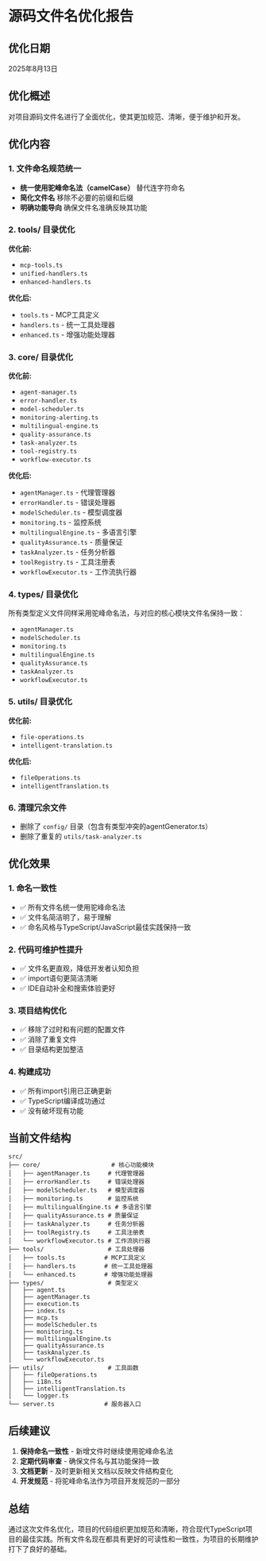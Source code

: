 # 源码文件名优化报告

## 优化日期
2025年8月13日

## 优化概述

对项目源码文件名进行了全面优化，使其更加规范、清晰，便于维护和开发。

## 优化内容

### 1. 文件命名规范统一
- **统一使用驼峰命名法（camelCase）** 替代连字符命名
- **简化文件名** 移除不必要的前缀和后缀
- **明确功能导向** 确保文件名准确反映其功能

### 2. tools/ 目录优化
**优化前:**
- `mcp-tools.ts`
- `unified-handlers.ts` 
- `enhanced-handlers.ts`

**优化后:**
- `tools.ts` - MCP工具定义
- `handlers.ts` - 统一工具处理器  
- `enhanced.ts` - 增强功能处理器

### 3. core/ 目录优化
**优化前:**
- `agent-manager.ts`
- `error-handler.ts`
- `model-scheduler.ts`
- `monitoring-alerting.ts`
- `multilingual-engine.ts`
- `quality-assurance.ts`
- `task-analyzer.ts`
- `tool-registry.ts`
- `workflow-executor.ts`

**优化后:**
- `agentManager.ts` - 代理管理器
- `errorHandler.ts` - 错误处理器
- `modelScheduler.ts` - 模型调度器
- `monitoring.ts` - 监控系统
- `multilingualEngine.ts` - 多语言引擎
- `qualityAssurance.ts` - 质量保证
- `taskAnalyzer.ts` - 任务分析器
- `toolRegistry.ts` - 工具注册表
- `workflowExecutor.ts` - 工作流执行器

### 4. types/ 目录优化
所有类型定义文件同样采用驼峰命名法，与对应的核心模块文件名保持一致：
- `agentManager.ts`
- `modelScheduler.ts`
- `monitoring.ts`
- `multilingualEngine.ts`
- `qualityAssurance.ts`
- `taskAnalyzer.ts`
- `workflowExecutor.ts`

### 5. utils/ 目录优化
**优化前:**
- `file-operations.ts`
- `intelligent-translation.ts`

**优化后:**
- `fileOperations.ts`
- `intelligentTranslation.ts`

### 6. 清理冗余文件
- 删除了 `config/` 目录（包含有类型冲突的agentGenerator.ts）
- 删除了重复的 `utils/task-analyzer.ts`

## 优化效果

### 1. 命名一致性
- ✅ 所有文件名统一使用驼峰命名法
- ✅ 文件名简洁明了，易于理解
- ✅ 命名风格与TypeScript/JavaScript最佳实践保持一致

### 2. 代码可维护性提升
- ✅ 文件名更直观，降低开发者认知负担
- ✅ import语句更简洁清晰
- ✅ IDE自动补全和搜索体验更好

### 3. 项目结构优化
- ✅ 移除了过时和有问题的配置文件
- ✅ 消除了重复文件
- ✅ 目录结构更加整洁

### 4. 构建成功
- ✅ 所有import引用已正确更新
- ✅ TypeScript编译成功通过
- ✅ 没有破坏现有功能

## 当前文件结构

```
src/
├── core/                    # 核心功能模块
│   ├── agentManager.ts     # 代理管理器
│   ├── errorHandler.ts     # 错误处理器
│   ├── modelScheduler.ts   # 模型调度器
│   ├── monitoring.ts       # 监控系统
│   ├── multilingualEngine.ts # 多语言引擎
│   ├── qualityAssurance.ts # 质量保证
│   ├── taskAnalyzer.ts     # 任务分析器
│   ├── toolRegistry.ts     # 工具注册表
│   └── workflowExecutor.ts # 工作流执行器
├── tools/                  # 工具处理器
│   ├── tools.ts           # MCP工具定义
│   ├── handlers.ts        # 统一工具处理器
│   └── enhanced.ts        # 增强功能处理器
├── types/                  # 类型定义
│   ├── agent.ts
│   ├── agentManager.ts
│   ├── execution.ts
│   ├── index.ts
│   ├── mcp.ts
│   ├── modelScheduler.ts
│   ├── monitoring.ts
│   ├── multilingualEngine.ts
│   ├── qualityAssurance.ts
│   ├── taskAnalyzer.ts
│   └── workflowExecutor.ts
├── utils/                  # 工具函数
│   ├── fileOperations.ts
│   ├── i18n.ts
│   ├── intelligentTranslation.ts
│   └── logger.ts
└── server.ts              # 服务器入口
```

## 后续建议

1. **保持命名一致性** - 新增文件时继续使用驼峰命名法
2. **定期代码审查** - 确保文件名与其功能保持一致
3. **文档更新** - 及时更新相关文档以反映文件结构变化
4. **开发规范** - 将驼峰命名法作为项目开发规范的一部分

## 总结

通过这次文件名优化，项目的代码组织更加规范和清晰，符合现代TypeScript项目的最佳实践。所有文件名现在都具有更好的可读性和一致性，为项目的长期维护打下了良好的基础。
